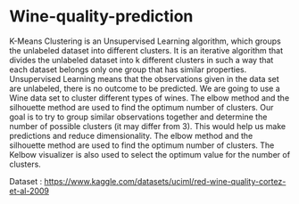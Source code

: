 # Wine-quality-prediction

K-Means Clustering is an Unsupervised Learning algorithm, which groups the
unlabeled dataset into different clusters. It is an iterative algorithm that divides the
unlabeled dataset into k different clusters in such a way that each dataset belongs
only one group that has similar properties. Unsupervised Learning means that the
observations given in the data set are unlabeled, there is no outcome to be
predicted. We are going to use a Wine data set to cluster different types of wines.
The elbow method and the silhouette method are used to find the optimum number
of clusters. Our goal is to try to group similar observations together and determine
the number of possible clusters (it may differ from 3). This would help us make
predictions and reduce dimensionality. The elbow method and the
silhouette method are used to find the optimum number of clusters. The Kelbow
visualizer is also used to select the optimum value for the number of clusters.


Dataset : https://www.kaggle.com/datasets/uciml/red-wine-quality-cortez-et-al-2009
